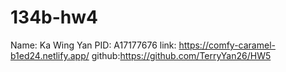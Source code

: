 # 134b-hw4
Name: Ka Wing Yan
PID: A17177676
link: https://comfy-caramel-b1ed24.netlify.app/
github:https://github.com/TerryYan26/HW5
